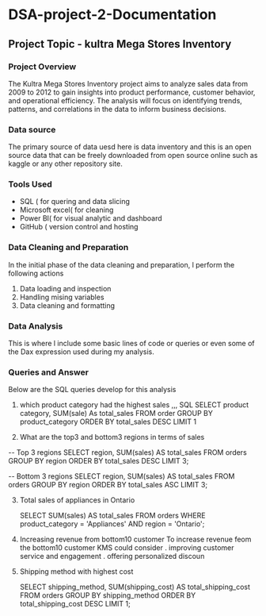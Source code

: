 # DSA-project-2-Documentation

## Project Topic - kultra Mega Stores Inventory 

### Project Overview

The Kultra Mega Stores Inventory project aims to analyze sales data from 2009 to 2012 to gain insights into product performance, customer behavior, and operational efficiency. The analysis will focus on identifying trends, patterns, and correlations in the data to inform business decisions.

### Data source 

The primary source of data uesd here is data inventory and this is an open source data that can be freely downloaded from open source online such as kaggle or any other repository site.

### Tools Used 

-  SQL ( for quering and data slicing
-  Microsoft excel( for cleaning
-  Power BI( for visual analytic and dashboard
-  GitHub ( version control and hosting

### Data Cleaning and Preparation 
In the initial phase of the data cleaning and preparation, l perform the following actions 
1. Data loading and inspection
2. Handling mising variables
3. Data cleaning and formatting

### Data Analysis 
This is where l include some basic lines of code or queries or even some of the Dax expression used during my analysis.

### Queries and Answer 
Below are the SQL queries develop for this analysis 

1. which product category had the highest sales
,,,
   SQL
   SELECT product category,
   SUM(sale) As total_sales
   FROM order
   GROUP BY product_category 
   ORDER BY total_sales DESC
   LIMIT 1

2. What are the top3 and bottom3 regions in terms of sales

   
-- Top 3 regions
SELECT region, SUM(sales) AS total_sales
FROM orders
GROUP BY region
ORDER BY total_sales DESC
LIMIT 3;

-- Bottom 3 regions
SELECT region, SUM(sales) AS total_sales
FROM orders
GROUP BY region
ORDER BY total_sales ASC
LIMIT 3;

3. Total sales of appliances in Ontario

   SELECT SUM(sales) AS total_sales
FROM orders
WHERE product_category = 'Appliances' AND region = 'Ontario';

4. Increasing revenue from bottom10 customer
 To increase revenue feom the bottom10 customer KMS could consider 
. improving customer service and engagement 
. offering personalized discoun

6. Shipping method with highest cost

   SELECT shipping_method, SUM(shipping_cost) AS total_shipping_cost
FROM orders
GROUP BY shipping_method
ORDER BY total_shipping_cost DESC
LIMIT 1;




  
